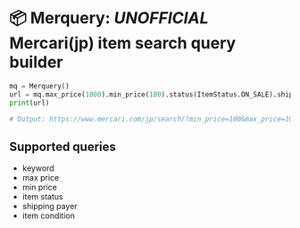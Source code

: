 📦 Merquery: *UNOFFICIAL* Mercari(jp) item search query builder
========================

```python
mq = Merquery()
url = mq.max_price(1000).min_price(100).status(ItemStatus.ON_SALE).shipping_payer(ShippingPayer.Seller).condition(ItemCondition.NEW).keyword('秋本帆> 華').build()
print(url)

# Output: https://www.mercari.com/jp/search/?min_price=100&max_price=1000&item_condition_id%5B1%5D=1&shipping_payer_id%5B2%5D=1&keyword=%E7%A7%8B%E6%9C%AC%E5%B8%86%E8%8F%AF&status_on_sale=1
```

## Supported queries

- keyword
- max price
- min price
- item status
- shipping payer
- item condition
